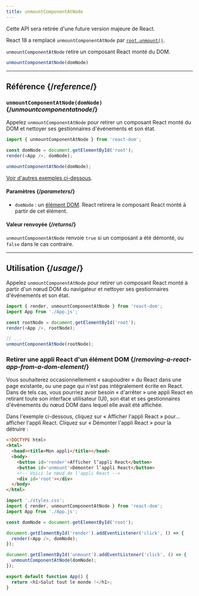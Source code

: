 ```yaml
---
title: unmountComponentAtNode
---
```


<Deprecated>

Cette API sera retirée d'une future version majeure de React.

React 18 a remplacé `unmountComponentAtNode` par [`root.unmount()`](/reference/react-dom/client/createRoot#root-unmount).

</Deprecated>

<Intro>

`unmountComponentAtNode` retire un composant React monté du DOM.

```js
unmountComponentAtNode(domNode)
```

</Intro>

<InlineToc />

---

## Référence {/*reference*/}

### `unmountComponentAtNode(domNode)` {/*unmountcomponentatnode*/}

Appelez `unmountComponentAtNode` pour retirer un composant React monté du DOM et nettoyer ses gestionnaires d'événements et son état.

```js
import { unmountComponentAtNode } from 'react-dom';

const domNode = document.getElementById('root');
render(<App />, domNode);

unmountComponentAtNode(domNode);
```

[Voir d'autres exemples ci-dessous](#usage).

#### Paramètres {/*parameters*/}

* `domNode` : un [élément DOM](https://developer.mozilla.org/docs/Web/API/Element). React retirera le composant React monté à partir de cet élément.

#### Valeur renvoyée {/*returns*/}

`unmountComponentAtNode` renvoie `true` si un composant a été démonté, ou `false` dans le cas contraire.

---

## Utilisation {/*usage*/}

Appelez `unmountComponentAtNode` pour retirer un <CodeStep step={1}>composant React monté</CodeStep> à partir d'un <CodeStep step={2}>nœud DOM du navigateur</CodeStep> et nettoyer ses gestionnaires d'événements et son état.

```js [[1, 5, "<App />"], [2, 5, "rootNode"], [2, 8, "rootNode"]]
import { render, unmountComponentAtNode } from 'react-dom';
import App from './App.js';

const rootNode = document.getElementById('root');
render(<App />, rootNode);

// ...
unmountComponentAtNode(rootNode);
```


### Retirer une appli React d'un élément DOM {/*removing-a-react-app-from-a-dom-element*/}

Vous souhaiterez occasionnellement « saupoudrer » du React dans une page existante, ou une page qui n'est pas intégralement écrite en React. Dans de tels cas, vous pourriez avoir besoin « d'arrêter » une appli React en retirant toute son interface utilisateur (UI), son état et ses gestionnaires d'événements du nœud DOM dans lequel elle avait été affichée.

Dans l'exemple ci-dessous, cliquez sur « Afficher l'appli React » pour… afficher l'appli React.  Cliquez sur « Démonter l'appli React » pour la détruire :

<Sandpack>

```html index.html
<!DOCTYPE html>
<html>
  <head><title>Mon appli</title></head>
  <body>
    <button id='render'>Afficher l’appli React</button>
    <button id='unmount'>Démonter l’appli React</button>
    <!-- Voici le nœud de l'appli React -->
    <div id='root'></div>
  </body>
</html>
```

```js index.js active
import './styles.css';
import { render, unmountComponentAtNode } from 'react-dom';
import App from './App.js';

const domNode = document.getElementById('root');

document.getElementById('render').addEventListener('click', () => {
  render(<App />, domNode);
});

document.getElementById('unmount').addEventListener('click', () => {
  unmountComponentAtNode(domNode);
});
```

```js App.js
export default function App() {
  return <h1>Salut tout le monde !</h1>;
}
```

</Sandpack>
